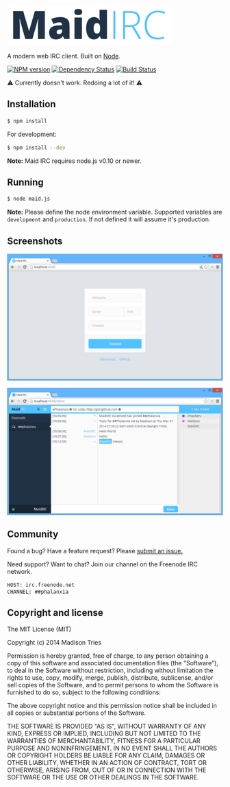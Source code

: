 [![Maid IRC](public/img/logo.png)](https://github.com/Phalanxia/Maid-IRC)

A modern web IRC client. Built on [Node](http://nodejs.org).

[![NPM version](http://img.shields.io/npm/v/maid-irc.svg?style=flat)](https://www.npmjs.org/package/maid-irc) [![Dependency Status](http://img.shields.io/gemnasium/Phalanxia/Maid-IRC.svg?style=flat)](https://gemnasium.com/Phalanxia/Maid-IRC) [![Build Status](http://img.shields.io/travis/Phalanxia/Maid-IRC.svg?branch=master&style=flat)](https://travis-ci.org/Phalanxia/Maid-IRC)

:warning: Currently doesn't work. Redoing a lot of it! :warning:

## Installation
```bash
$ npm install
```

For development:
```bash
$ npm install --dev
```

**Note:** Maid IRC requires node.js v0.10 or newer.

## Running
```bash
$ node maid.js
```

**Note:** Please define the node environment variable. Supported variables are `development` and `production`. If not defined it will assume it's production.

## Screenshots

![Login Screen](screenshots/login.png)

![Login Screen](screenshots/client.png)

## Community

Found a bug? Have a feature request? Please [submit an issue.](https://github.com/Phalanxia/Maid-IRC/issues)

Need support? Want to chat? Join our channel on the Freenode IRC network.

	HOST: irc.freenode.net
	CHANNEL: ##phalanxia

## Copyright and license

The MIT License (MIT)

Copyright (c) 2014 Madison Tries

Permission is hereby granted, free of charge, to any person obtaining a copy of
this software and associated documentation files (the "Software"), to deal in
the Software without restriction, including without limitation the rights to
use, copy, modify, merge, publish, distribute, sublicense, and/or sell copies of
the Software, and to permit persons to whom the Software is furnished to do so,
subject to the following conditions:

The above copyright notice and this permission notice shall be included in all
copies or substantial portions of the Software.

THE SOFTWARE IS PROVIDED "AS IS", WITHOUT WARRANTY OF ANY KIND, EXPRESS OR
IMPLIED, INCLUDING BUT NOT LIMITED TO THE WARRANTIES OF MERCHANTABILITY, FITNESS
FOR A PARTICULAR PURPOSE AND NONINFRINGEMENT. IN NO EVENT SHALL THE AUTHORS OR
COPYRIGHT HOLDERS BE LIABLE FOR ANY CLAIM, DAMAGES OR OTHER LIABILITY, WHETHER
IN AN ACTION OF CONTRACT, TORT OR OTHERWISE, ARISING FROM, OUT OF OR IN
CONNECTION WITH THE SOFTWARE OR THE USE OR OTHER DEALINGS IN THE SOFTWARE.
